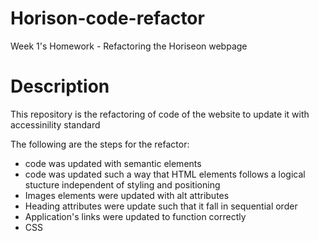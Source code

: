 # Horison-code-refactor
Week 1's Homework - Refactoring the Horiseon webpage

# Description
This repository is the refactoring of code of the website to update it with accessinility standard

The following are the steps for the refactor:

* code was updated with semantic elements
* code was updated such a way that HTML elements follows  a logical stucture independent of styling and positioning
* Images elements were updated with alt attributes
* Heading attributes were update such that it fall in sequential order
* Application's links were updated to function correctly
* CSS 
